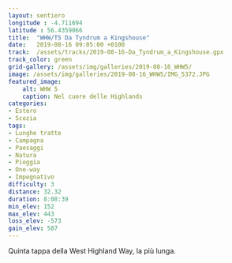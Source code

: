 ```yaml
---
layout: sentiero
longitude : -4.711694
latitude : 56.4359066
title:  "WHW/T5 Da Tyndrum a Kingshouse"
date:   2019-08-16 09:05:00 +0100
track:  /assets/tracks/2019-08-16-Da_Tyndrum_a_Kingshouse.gpx
track_color: green
grid-gallery: /assets/img/galleries/2019-08-16_WHW5/
image: /assets/img/galleries/2019-08-16_WHW5/IMG_5372.JPG
featured_image:
    alt: WHW 5
    caption: Nel cuore delle Highlands
categories:
- Estero
- Scozia
tags:
- Lunghe tratte
- Campagna
- Paesaggi
- Natura
- Pioggia
- One-way
- Impegnativo
difficulty: 3
distance: 32.32 
duration: 8:08:39
min_elev: 152
max_elev: 443
loss_elev: -573
gain_elev: 587
---
```


Quinta tappa della West Highland Way, la più lunga.
